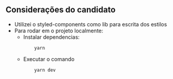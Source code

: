 ## Considerações do candidato

- Utilizei o styled-components como lib para escrita dos estilos
- Para rodar em o projeto localmente:
    - Instalar dependencias: 
        ```
            yarn
        ```
    - Executar o comando
        ```
            yarn dev
        ```
